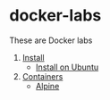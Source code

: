 # docker-labs

These are Docker labs

1. [Install](./01-install/)
   * [Install on Ubuntu](./01-install/install-ubuntu.md)
2. [Containers](./02-containers/)
   * [Alpine](./02-containers/2.1-alpine.md)
